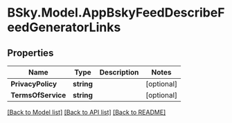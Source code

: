 # BSky.Model.AppBskyFeedDescribeFeedGeneratorLinks

## Properties

Name | Type | Description | Notes
------------ | ------------- | ------------- | -------------
**PrivacyPolicy** | **string** |  | [optional] 
**TermsOfService** | **string** |  | [optional] 

[[Back to Model list]](../README.md#documentation-for-models) [[Back to API list]](../README.md#documentation-for-api-endpoints) [[Back to README]](../README.md)

